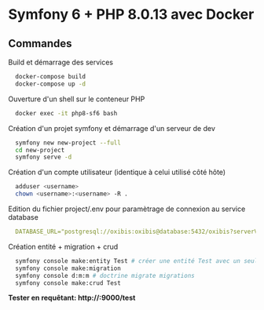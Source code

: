 # Symfony 6 + PHP 8.0.13 avec Docker

## Commandes

Build et démarrage des services

```bash
  docker-compose build
  docker-compose up -d
```

Ouverture d'un shell sur le conteneur PHP

```bash
  docker exec -it php8-sf6 bash
```

Création d'un projet symfony et démarrage d'un serveur de dev

```bash
  symfony new new-project --full
  cd new-project
  symfony serve -d
```

Création d'un compte utilisateur (identique à celui utilisé côté hôte)

```bash
  adduser <username>
  chown <username>:<username> -R .
```

Edition du fichier project/.env pour paramètrage de connexion au service database

```yaml
  DATABASE_URL="postgresql://oxibis:oxibis@database:5432/oxibis?serverVersion=13&charset=utf8"
```

Création entité + migration + crud

```bash
  symfony console make:entity Test # créer une entité Test avec un seul champ test (paramètres par défaut)
  symfony console make:migration
  symfony console d:m:m # doctrine migrate migrations
  symfony console make:crud Test
```

__Tester en requêtant: http://<ip>:9000/test__
